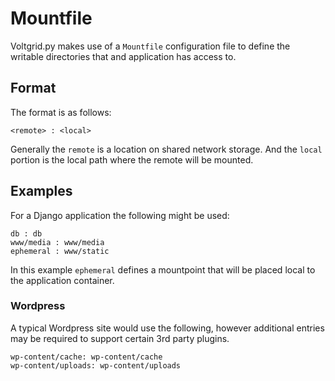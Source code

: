 # Mountfile

Voltgrid.py makes use of a `Mountfile` configuration file to define the writable directories that 
and application has access to.

## Format

The format is as follows:

```
<remote> : <local>
```

Generally the `remote` is a location on shared network storage. And the `local` portion is the local path where the remote will be mounted.

## Examples

For a Django application the following might be used:

```
db : db
www/media : www/media
ephemeral : www/static
```

In this example `ephemeral` defines a mountpoint that will be placed local to the application container.

### Wordpress

A typical Wordpress site would use the following, however additional entries may be required to support certain 3rd party plugins.

```
wp-content/cache: wp-content/cache
wp-content/uploads: wp-content/uploads
```

